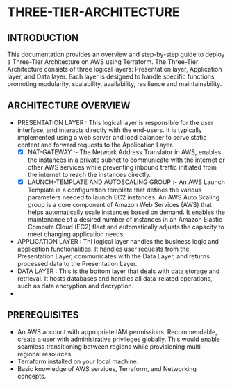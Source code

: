 # THREE-TIER-ARCHITECTURE

## INTRODUCTION
This documentation provides an overview and step-by-step guide to deploy a Three-Tier Architecture on AWS using Terraform. The Three-Tier Architecture consists of three logical layers: Presentation layer, Application layer, and Data layer. Each layer is designed to handle specific functions, promoting modularity, scalability, availability, resilience and maintainability.

## ARCHITECTURE OVERVIEW
- PRESENTATION LAYER : This logical layer is responsible  for the user interface, and interacts directly with the end-users. It is typically implemented using a web server and load balancer to serve static content and forward requests to the Application Layer.
    - [x] NAT-GATEWAY :- The Network Address Translator in AWS, enables the instances in a private subnet to  communicate with the internet or other AWS services while preventing inbound traffic initiated from the internet to reach the instances directly.
    - [x] LAUNCH-TEMPLATE AND AUTOSCALING GROUP :- An AWS Launch Template is a configuration template that defines the various parameters needed to launch EC2 instances. An AWS Auto Scaling group is a core component of Amazon Web Services (AWS) that helps automatically scale instances based on demand. It enables the maintenance of a desired number of instances in an Amazon Elastic Compute Cloud (EC2) fleet and automatically adjusts the capacity to meet changing application needs.
  
- APPLICATION LAYER : ThI logical layer handles the business logic and application functionalities. It handles user requests from the Presentation Layer, communicates with the Data Layer, and returns processed data to the Presentation Layer.
- DATA LAYER : This is the bottom layer that deals with data storage and retrieval. It hosts databases and handles all data-related operations, such as data encryption and decryption.
- 
## PREREQUISITES
- An AWS account with appropriate IAM permissions. Recommendable, create a user with administrative privileges globally. This would enable seamless transitioning between regions while provisioning multi-regional resources.
- Terraform installed on your local machine.
- Basic knowledge of AWS services, Terraform, and Networking concepts.
